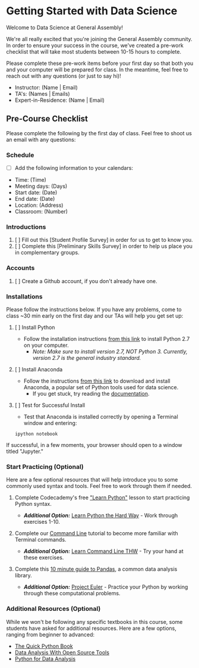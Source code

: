 # Getting Started with Data Science

Welcome to Data Science at General Assembly!

We're all really excited that you're joining the General Assembly community. In order to ensure your success in the course, we’ve created a pre-work checklist that will take most students between 10-15 hours to complete. 

Please complete these pre-work items before your first day so that both you and your computer will be prepared for class. In the meantime, feel free to reach out with any questions (or just to say hi)!
* Instructor: (Name | Email)
* TA's: (Names | Emails)
* Expert-in-Residence: (Name | Email)

## Pre-Course Checklist
Please complete the following by the first day of class. Feel free to shoot us an email with any questions:

### Schedule
- [ ] Add the following information to your calendars:
* Time: (Time)
* Meeting days: (Days)
* Start date: (Date)
* End date: (Date)
* Location: (Address)
* Classroom: (Number)

### Introductions
1. [ ] Fill out this [Student Profile Survey] in order for us to get to know you.
2. [ ] Complete this [Preliminary Skills Survey] in order to help us place you in complementary groups.

### Accounts
1. [ ] Create a Github account, if you don't already have one.

### Installations
Please follow the instructions below. If you have any problems, come to class ~30 min early on the first day and our TAs will help you get set up:

1. [ ] Install Python
    - Follow the installation instructions [from this link](https://www.python.org/downloads/) to install Python 2.7 on your computer. 
        - *Note: Make sure to install version 2.7, NOT Python 3. Currently, version 2.7 is the general industry standard.*
2. [ ] Install Anaconda
    - Follow the instructions [from this link](https://www.continuum.io/downloads) to download and install Anaconda, a popular set of Python tools used for data science.
        - If you get stuck, try reading the [documentation](http://docs.continuum.io/anaconda/install.html).
3. [ ] Test for Successful Install
    - Test that Anaconda is installed correctly by opening a Terminal window and entering:

    ```ipython notebook```

If successful, in a few moments, your browser should open to a window titled "Jupyter."

### Start Practicing (Optional)
Here are a few optional resources that will help introduce you to some commonly used syntax and tools. Feel free to work through them if needed.

1. Complete Codecademy's free ["Learn Python"](https://www.codecademy.com/learn/python) lesson to start practicing Python syntax.
    - ***Additional Option:*** [Learn Python the Hard  Way](http://learnpythonthehardway.org/book/) - Work through exercises 1-10.

2. Complete our [Command Line](http://generalassembly.github.io/prework/cl/#/) tutorial to become more familiar with  Terminal commands.
    - ***Additional Option:*** [Learn Command Line THW](http://cli.learncodethehardway.org/book/) - Try your hand at these exercises.

3. Complete this [10 minute guide to Pandas](http://pandas.pydata.org/pandas-docs/stable/10min.html), a common data analysis library.
    - ***Additional Option:*** [Project Euler](https://projecteuler.net) - Practice your Python by working through these computational problems.

### Additional Resources (Optional)
While we won't be following any specific textbooks in this course, some students have asked for additional resources. Here are a few options, ranging from beginner to advanced:

  * [The Quick Python Book](http://www.amazon.com/Quick-Python-Book-Second-Edition/dp/193518220X)
  * [Data Analysis With Open Source Tools](http://www.amazon.com/Data-Analysis-Open-Source-Tools/dp/0596802358)
  * [Python for Data Analysis](http://www.amazon.com/Python-Data-Analysis-Wrangling-IPython/dp/1449319793)
